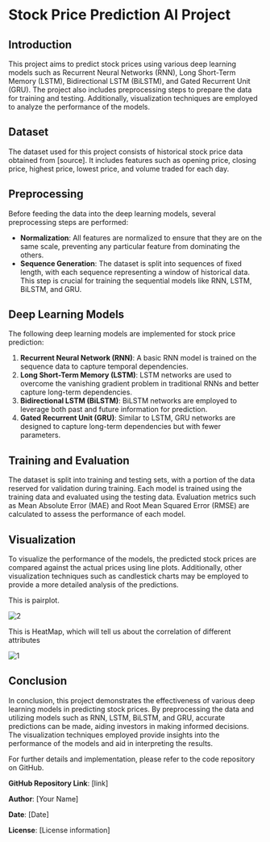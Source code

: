 # Stock Price Prediction AI Project

## Introduction
This project aims to predict stock prices using various deep learning models such as Recurrent Neural Networks (RNN), Long Short-Term Memory (LSTM), Bidirectional LSTM (BiLSTM), and Gated Recurrent Unit (GRU). The project also includes preprocessing steps to prepare the data for training and testing. Additionally, visualization techniques are employed to analyze the performance of the models.

## Dataset
The dataset used for this project consists of historical stock price data obtained from [source]. It includes features such as opening price, closing price, highest price, lowest price, and volume traded for each day.

## Preprocessing
Before feeding the data into the deep learning models, several preprocessing steps are performed:
- **Normalization**: All features are normalized to ensure that they are on the same scale, preventing any particular feature from dominating the others.
- **Sequence Generation**: The dataset is split into sequences of fixed length, with each sequence representing a window of historical data. This step is crucial for training the sequential models like RNN, LSTM, BiLSTM, and GRU.

## Deep Learning Models
The following deep learning models are implemented for stock price prediction:
1. **Recurrent Neural Network (RNN)**: A basic RNN model is trained on the sequence data to capture temporal dependencies.
2. **Long Short-Term Memory (LSTM)**: LSTM networks are used to overcome the vanishing gradient problem in traditional RNNs and better capture long-term dependencies.
3. **Bidirectional LSTM (BiLSTM)**: BiLSTM networks are employed to leverage both past and future information for prediction.
4. **Gated Recurrent Unit (GRU)**: Similar to LSTM, GRU networks are designed to capture long-term dependencies but with fewer parameters.

## Training and Evaluation
The dataset is split into training and testing sets, with a portion of the data reserved for validation during training. Each model is trained using the training data and evaluated using the testing data. Evaluation metrics such as Mean Absolute Error (MAE) and Root Mean Squared Error (RMSE) are calculated to assess the performance of each model.

## Visualization
To visualize the performance of the models, the predicted stock prices are compared against the actual prices using line plots. Additionally, other visualization techniques such as candlestick charts may be employed to provide a more detailed analysis of the predictions.

This is pairplot.

![2](https://github.com/s-mujtaba-haider/AI-Project/assets/110555927/425ba2bd-dde7-420b-8bf8-a9d927c711b6)


This is HeatMap, which will tell us about the correlation of different attributes

![1](https://github.com/s-mujtaba-haider/AI-Project/assets/110555927/9a845786-963f-43a4-8b09-add7fc49a9c0)


## Conclusion
In conclusion, this project demonstrates the effectiveness of various deep learning models in predicting stock prices. By preprocessing the data and utilizing models such as RNN, LSTM, BiLSTM, and GRU, accurate predictions can be made, aiding investors in making informed decisions. The visualization techniques employed provide insights into the performance of the models and aid in interpreting the results.

For further details and implementation, please refer to the code repository on GitHub.

**GitHub Repository Link**: [link]

**Author**: [Your Name]

**Date**: [Date]

**License**: [License information]
